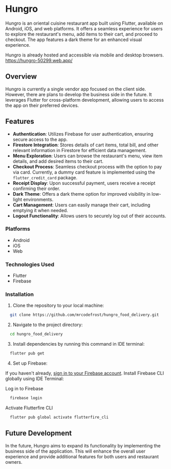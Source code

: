 # Hungro

Hungro is an oriental cuisine restaurant app built using Flutter, available on Android, iOS, and web platforms. It offers a seamless experience for users to explore the restaurant's menu, add items to their cart, and proceed to checkout. The app features a dark theme for an enhanced visual experience.

Hungro is already hosted and accessible via mobile and desktop browsers. https://hungro-50299.web.app/

## Overview

Hungro is currently a single vendor app focused on the client side. However, there are plans to develop the business side in the future. It leverages Flutter for cross-platform development, allowing users to access the app on their preferred devices.

## Features

- **Authentication**: Utilizes Firebase for user authentication, ensuring secure access to the app.
- **Firestore Integration**: Stores details of cart items, total bill, and other relevant information in Firestore for efficient data management.
- **Menu Exploration**: Users can browse the restaurant's menu, view item details, and add desired items to their cart.
- **Checkout Process**: Seamless checkout process with the option to pay via card. Currently, a dummy card feature is implemented using the `flutter_credit_card` package.
- **Receipt Display**: Upon successful payment, users receive a receipt confirming their order.
- **Dark Theme**: Offers a dark theme option for improved visibility in low-light environments.
- **Cart Management**: Users can easily manage their cart, including emptying it when needed.
- **Logout Functionality**: Allows users to securely log out of their accounts.

### Platforms

- Android
- iOS
- Web

### Technologies Used

- Flutter
- Firebase

### Installation

1. Clone the repository to your local machine:

 ```bash
   git clone https://github.com/mrcodefrost/hungro_food_delivery.git
 ```

2. Navigate to the project directory:

 ```bash
   cd hungro_food_delivery
 ```

3. Install dependencies by running this command in IDE terminal:

 ```bash
   flutter pub get
 ```

4. Set up Firebase:

If you haven't already, [sign in to your Firebase account](https://firebase.google.com/docs/web/setup).
Install Firebase CLI globally using IDE Terminal:

Log in to Firebase
 ```bash
   firebase login
 ```

Activate Flutterfire CLI
 ```bash
   flutter pub global activate flutterfire_cli
 ```


## Future Development

In the future, Hungro aims to expand its functionality by implementing the business side of the application. This will enhance the overall user experience and provide additional features for both users and restaurant owners.



